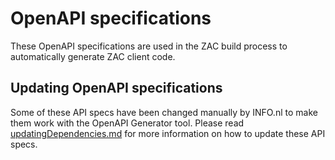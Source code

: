# OpenAPI specifications

These OpenAPI specifications are used in the ZAC build process to automatically generate ZAC client code.

## Updating OpenAPI specifications

Some of these API specs have been changed manually by INFO.nl to make them work with the OpenAPI Generator tool.
Please read [updatingDependencies.md](../../../../docs/development/updatingDependencies.md) for more information on how to update these API specs.

